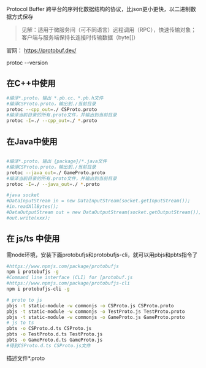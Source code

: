 Protocol Buffer 跨平台的序列化数据结构的协议，比json更小更快，以二进制数据方式保存

>见解：适用于微服务间（可不同语言）远程调用（RPC），快速传输对象；客户端与服务端保持长连接时传输数据（byte[]）

官网： https://protobuf.dev/

protoc --version

## 在C++中使用
```sh
#编译*.proto，输出 *.pb.cc、*.pb.h文件
#编译CSProto.proto，输出到./当前目录
protoc --cpp_out=./ CSProto.proto
#编译当前目录的所有.proto文件，并输出到当前目录
protoc -I=./ --cpp_out=./ *.proto
```

## 在Java中使用
```sh

#编译*.proto，输出 {package}/*.java文件
#编译CSProto.proto，输出到./当前目录
protoc --java_out=./ GameProto.proto
#编译当前目录的所有.proto文件，并输出到当前目录
protoc -I=./ --java_out=./ *.proto

#java socket
#DataInputStream in = new DataInputStream(socket.getInputStream());  
#in.readAllBytes();  
#DataOutputStream out = new DataOutputStream(socket.getOutputStream());  
#out.write(xxx);
```

## 在 js/ts 中使用
需node环境，安装下面protobufjs和protobufjs-cli，就可以用pbjs和pbts指令了

```sh
#https://www.npmjs.com/package/protobufjs
npm i protobufjs -g
#Command line interface (CLI) for [protobuf.js
#https://www.npmjs.com/package/protobufjs-cli
npm i protobufjs-cli -g

# proto to js
pbjs -t static-module -w commonjs -o CSProto.js CSProto.proto
pbjs -t static-module -w commonjs -o TestProto.js TestProto.proto
pbjs -t static-module -w commonjs -o GameProto.js GameProto.proto
# js to ts
pbts -o CSProto.d.ts CSProto.js
pbts -o TestProto.d.ts TestProto.js
pbts -o GameProto.d.ts GameProto.js
#得到CSProto.d.ts CSProto.js文件
```

描述文件*.proto